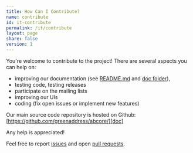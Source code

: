 ```yaml
---
title: How Can I Contribute?
name: contribute
id: it-contribute
permalink: /it/contribute
layout: page
share: false
version: 1
---
```


You're welcome to contribute to the project! There are several aspects you can help on:

  - improving our documentation (see [README.md][README.md] and [doc folder][doc]),
  - testing code, testing releases
  - participate on the mailing lists
  - improving our UIs
  - coding (fix open issues or implement new features)

Our main source code repository is hosted on Github: [https://github.com/greenaddress/abcore/][doc]

Any help is appreciated!

Feel free to report [issues][issues] and open [pull requests][pulls].

[README.md]: https://github.com/greenaddress/abcore/blob/master/README.md
[doc]: https://github.com/greenaddress/abcore/
[issues]: https://github.com/greenaddress/abcore/issues
[pulls]: https://github.com/greenaddress/abcore/pulls
